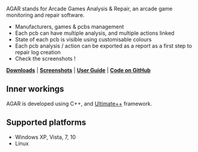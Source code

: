 AGAR stands for Arcade Games Analysis & Repair, an arcade game monitoring and repair software.

- Manufacturers, games & pcbs management
- Each pcb can have multiple analysis, and multiple actions linked
- State of each pcb is visible using customisable colours
- Each pcb analysis / action can be exported as a report as a first step to repair log creation
- Check the screenshots !

**[Downloads](https://github.com/rtoumazet/agar/releases)** | 
**[Screenshots](https://github.com/rtoumazet/agar/wiki/Screenshots)** | 
**[User Guide](https://github.com/rtoumazet/agar/wiki/UserGuide)** | 
**[Code on GitHub](https://github.com/rtoumazet/agar)**

## Inner workings

AGAR is developed using C++, and [Ultimate++](http://ultimatepp.org) framework.

## Supported platforms
- Windows XP, Vista, 7, 10
- Linux
